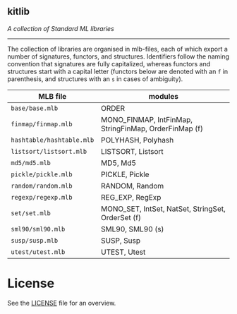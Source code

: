 ## kitlib

_A collection of Standard ML libraries_

-----

The collection of libraries are organised in mlb-files, each of which
export a number of signatures, functors, and structures. Identifiers
follow the naming convention that signatures are fully capitalized,
whereas functors and structures start with a capital letter (functors
below are denoted with an `f` in parenthesis, and structures with an `s` in cases of ambiguity).

 MLB file   | modules
 -----------|----------
 `base/base.mlb` | ORDER
 `finmap/finmap.mlb` | MONO_FINMAP, IntFinMap, StringFinMap, OrderFinMap (f)
 `hashtable/hashtable.mlb` | POLYHASH, Polyhash
 `listsort/listsort.mlb` | LISTSORT, Listsort
 `md5/md5.mlb` | MD5, Md5
 `pickle/pickle.mlb` | PICKLE, Pickle
 `random/random.mlb` | RANDOM, Random
 `regexp/regexp.mlb` | REG_EXP, RegExp
 `set/set.mlb` | MONO_SET, IntSet, NatSet, StringSet, OrderSet (f)
 `sml90/sml90.mlb` | SML90, SML90 (s)
 `susp/susp.mlb` | SUSP, Susp
 `utest/utest.mlb` | UTEST, Utest

License
======
See the [LICENSE](LICENSE) file for an overview.





